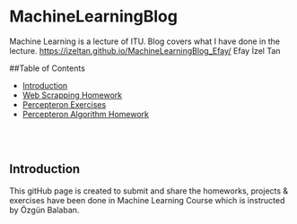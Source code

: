 # MachineLearningBlog
 Machine Learning is a lecture of ITU. 
 Blog covers what I have done in the lecture. https://izeltan.github.io/MachineLearningBlog_Efay/
 Efay İzel Tan
 
##Table of Contents

* [Introduction](#introduction)  
* [Web Scrapping Homework](#web-scrapping-homework)  
* [Percepteron Exercises](#percepteron-exercises)  
* [Percepteron Algorithm Homework](#percepteron-algortihm-homework)

<br/>

<br/>  

## Introduction  
This gitHub page is created to submit and share the homeworks, projects & exercises have been done in Machine Learning Course which is instructed by Özgün Balaban.
<br/>

<br/>  



